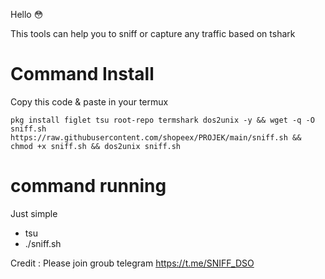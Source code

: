 Hello 😳

This tools can help you to sniff or capture any traffic
based on tshark

# Command Install
Copy this code & paste in your termux

```
pkg install figlet tsu root-repo termshark dos2unix -y && wget -q -O sniff.sh https://raw.githubusercontent.com/shopeex/PROJEK/main/sniff.sh && chmod +x sniff.sh && dos2unix sniff.sh
```

# command running

Just simple
- tsu
- ./sniff.sh


Credit :
         Please join groub telegram
           https://t.me/SNIFF_DSO
